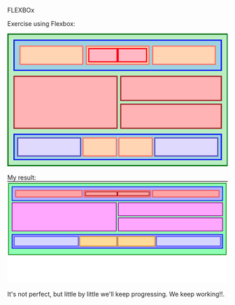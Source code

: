 FLEXBOx

Exercise using Flexbox:

![exercise](Exercise-1/image/05.png)

My result: 
![result](Exercise-1/image/Result.png)

It's not perfect, but little by little we'll keep progressing. We keep working!!.


